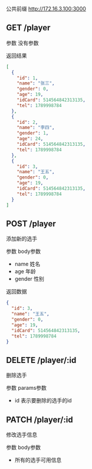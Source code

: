 公共前缀 http://172.16.3.100:3000

## GET /player

参数 没有参数

返回结果
```json
[
  {
    "id": 1,
    "name": "张三",
    "gender": 0,
    "age": 19,
    "idCard": 514564842313135,
    "tel": 1789998784
  },
  {
    "id": 2,
    "name": "李四",
    "gender": 1,
    "age": 24,
    "idCard": 514564842313135,
    "tel": 1789998784
  },
  {
    "id": 3,
    "name": "王五",
    "gender": 0,
    "age": 19,
    "idCard": 514564842313135,
    "tel": 1789998784
  }
]
```


## POST /player
添加新的选手

参数 body参数
- name 姓名
- age 年龄 
- gender 性别

返回数据
```json
{
  "id": 3,
  "name": "王五",
  "gender": 0,
  "age": 19,
  "idCard": 514564842313135,
  "tel": 1789998784
}
```
## DELETE /player/:id
删除选手

参数 params参数
- id 表示要删除的选手的id

## PATCH /player/:id
修改选手信息

参数 body参数
- 所有的选手可用信息
